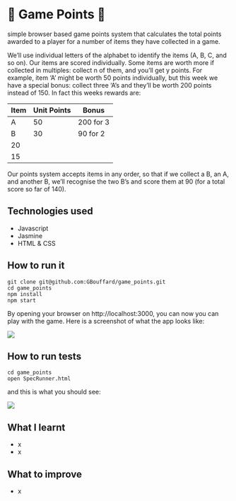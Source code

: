 :abcd: Game Points :abcd:
===
simple browser based game points system that calculates the total points awarded to a player for a number of items they have collected in a game.

We’ll use individual letters of the alphabet to identify the items (A, B, C, and so on). Our items are scored individually. Some items are worth more if collected in multiples: collect n of them, and you’ll get y points. For example, item ‘A’ might be worth 50 points individually, but this week we have a special bonus: collect three ‘A’s and they’ll be worth 200 points instead of 150. In fact this weeks rewards are:

| Item | Unit Points | Bonus |
| ------------ | ----------- | ----------- |
| A | 50 | 200 for 3 |
| B | 30 | 90 for 2 |
| 20 |  |   |
| 15 |  |   |

Our points system accepts items in any order, so that if we collect a B, an A, and another B, we’ll recognise the two B’s and score them at 90 (for a total score so far of 140).

Technologies used
----
- Javascript
- Jasmine
- HTML & CSS

How to run it
----
```
git clone git@github.com:GBouffard/game_points.git
cd game_points
npm install
npm start
```
By opening your browser on http://localhost:3000, you can now you can play with the game.
Here is a screenshot of what the app looks like:

![](public/images/game_points_Screenshot_to_come.png)

How to run tests
----
```
cd game_points
open SpecRunner.html
```

and this is what you should see:

![](public/images/Jasmine_Screenshot_to_come.png)

What I learnt
----
- x
- x

What to improve
----
- x